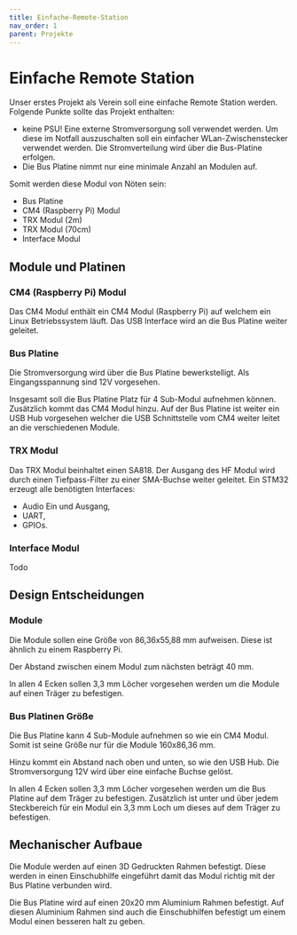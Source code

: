 ```yaml
---
title: Einfache-Remote-Station
nav_order: 1
parent: Projekte
---
```


# Einfache Remote Station

Unser erstes Projekt als Verein soll eine einfache Remote Station werden. Folgende Punkte sollte das Projekt enthalten:

- keine PSU! Eine externe Stromversorgung soll verwendet werden. Um diese im Notfall auszuschalten soll ein einfacher WLan-Zwischenstecker verwendet werden. Die Stromverteilung wird über die Bus-Platine erfolgen.
- Die Bus Platine nimmt nur eine minimale Anzahl an Modulen auf.

Somit werden diese Modul von Nöten sein:

- Bus Platine
- CM4 (Raspberry Pi) Modul
- TRX Modul (2m)
- TRX Modul (70cm)
- Interface Modul

## Module und Platinen

### CM4 (Raspberry Pi) Modul

Das CM4 Modul enthält ein CM4 Modul (Raspberry Pi) auf welchem ein Linux Betriebssystem läuft. Das USB Interface wird an die Bus Platine weiter geleitet.

### Bus Platine

Die Stromversorgung wird über die Bus Platine bewerkstelligt. Als Eingangsspannung sind 12V vorgesehen.

Insgesamt soll die Bus Platine Platz für 4 Sub-Modul aufnehmen können. Zusätzlich kommt das CM4 Modul hinzu.
Auf der Bus Platine ist weiter ein USB Hub vorgesehen welcher die USB Schnittstelle vom CM4 weiter leitet an die verschiedenen Module.

### TRX Modul

Das TRX Modul beinhaltet einen SA818. Der Ausgang des HF Modul wird durch einen Tiefpass-Filter zu einer SMA-Buchse weiter geleitet.
Ein STM32 erzeugt alle benötigten Interfaces:
- Audio Ein und Ausgang,
- UART,
- GPIOs.

### Interface Modul

Todo


## Design Entscheidungen

### Module

Die Module sollen eine Größe von 86,36x55,88 mm aufweisen. Diese ist ähnlich zu einem Raspberry Pi.

Der Abstand zwischen einem Modul zum nächsten beträgt 40 mm.

In allen 4 Ecken sollen 3,3 mm Löcher vorgesehen werden um die Module auf einen Träger zu befestigen.

### Bus Platinen Größe

Die Bus Platine kann 4 Sub-Module aufnehmen so wie ein CM4 Modul. Somit ist seine Größe nur für die Module 160x86,36 mm.

Hinzu kommt ein Abstand nach oben und unten, so wie den USB Hub.
Die Stromversorgung 12V wird über eine einfache Buchse gelöst.

In allen 4 Ecken sollen 3,3 mm Löcher vorgesehen werden um die Bus Platine auf dem Träger zu befestigen.
Zusätzlich ist unter und über jedem Steckbereich für ein Modul ein 3,3 mm Loch um dieses auf dem Träger zu befestigen.

## Mechanischer Aufbaue

Die Module werden auf einen 3D Gedruckten Rahmen befestigt. Diese werden in einen Einschubhilfe eingeführt damit das Modul richtig mit der Bus Platine verbunden wird.

Die Bus Platine wird auf einen 20x20 mm Aluminium Rahmen befestigt. Auf diesen Aluminium Rahmen sind auch die Einschubhilfen befestigt um einem Modul einen besseren halt zu geben.
